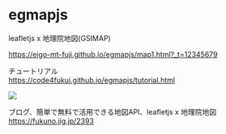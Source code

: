 # egmapjs
leafletjs x 地理院地図(GSIMAP)  

https://eigo-mt-fuji.github.io/egmapjs/map1.html?_t=12345679

チュートリアル  
https://code4fukui.github.io/egmapjs/tutorial.html  

<img src=https://code4fukui.github.io/egmapjs/egmap.jpg>  

ブログ、簡単で無料で活用できる地図API、leafletjs x 地理院地図  
https://fukuno.jig.jp/2393  

